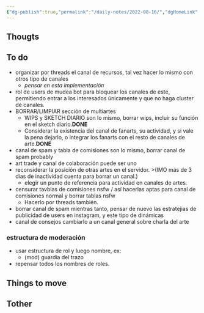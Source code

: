 ```yaml
---
{"dg-publish":true,"permalink":"/daily-notes/2022-08-16/","dgHomeLink":true,"dgPassFrontmatter":false,"dgShowBacklinks":true,"dgShowLocalGraph":true,"dgShowInlineTitle":true}
---
```


## Thougts



## To do

- organizar por threads el canal de recursos, tal vez hacer lo mismo con otros tipo de canales 
	- *pensar en esta implementación*
- rol de users de mudea bot para bloquear los canales de este, permitiendo entrar a los interesados únicamente y que no haga cluster de canales.
- BORRAR/LIMPIAR sección de multiartes
	- WIPS y SKETCH DIARIO son lo mismo, borrar wips, incluir su función en el sketch diario.**DONE**
	- Considerar la existencia del canal de fanarts, su actividad, y si vale la pena dejarlo, o integrar los fanarts con el resto de canales de arte.**DONE**
- canal de spam y tabla de comisiones son lo mismo, borrar canal de spam probably
- art trade y canal de colaboración puede ser uno
- reconsiderar la posición de otras artes en el servidor. >(IMO  más de 3 dias de inactividad cuenta para borrar un canal.)
	- elegir un punto de referencia para actividad en canales de artes.
- censurar tavblas de comisiones nsfw / así hacerlas aptas para canal de comisiones normal y borrar tablas nsfw
	- Hacerlo por threads también.
- borrar canal de spam mientras tanto, pensar de nuevo las estratejias de publicidad de users en instagram, y este tipo de dinámicas
- canal de consejos cambiarlo a un canal general sobre charla del arte

### estructura de moderación
- usar estructura de rol y luego nombre, ex:
	- (mod) guardia del trazo
-  repensar todos los nombres de roles.


## Things to move



## Tother



